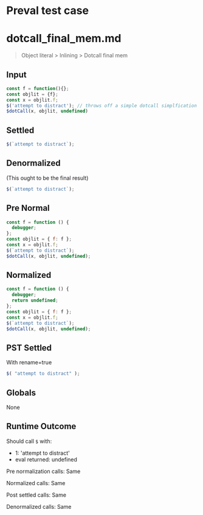 # Preval test case

# dotcall_final_mem.md

> Object literal > Inlining > Dotcall final mem
>
>

## Input

`````js filename=intro
const f = function(){};
const objlit = {f};
const x = objlit.f;
$('attempt to distract'); // throws off a simple dotcall simplfication heuristic
$dotCall(x, objlit, undefined)
`````

## Settled


`````js filename=intro
$(`attempt to distract`);
`````

## Denormalized
(This ought to be the final result)

`````js filename=intro
$(`attempt to distract`);
`````

## Pre Normal


`````js filename=intro
const f = function () {
  debugger;
};
const objlit = { f: f };
const x = objlit.f;
$(`attempt to distract`);
$dotCall(x, objlit, undefined);
`````

## Normalized


`````js filename=intro
const f = function () {
  debugger;
  return undefined;
};
const objlit = { f: f };
const x = objlit.f;
$(`attempt to distract`);
$dotCall(x, objlit, undefined);
`````

## PST Settled
With rename=true

`````js filename=intro
$( "attempt to distract" );
`````

## Globals

None

## Runtime Outcome

Should call `$` with:
 - 1: 'attempt to distract'
 - eval returned: undefined

Pre normalization calls: Same

Normalized calls: Same

Post settled calls: Same

Denormalized calls: Same
